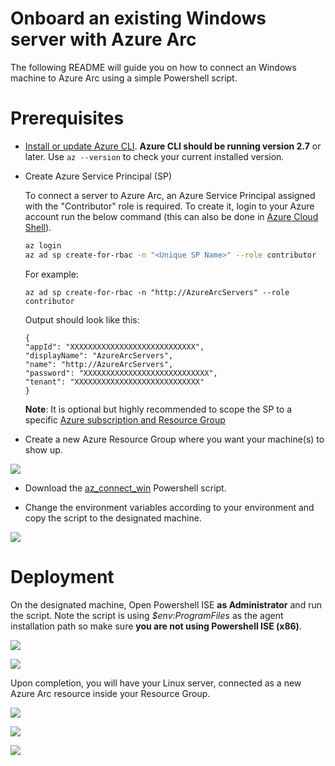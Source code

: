 # Onboard an existing Windows server with Azure Arc

The following README will guide you on how to connect an Windows machine to Azure Arc using a simple Powershell script.

# Prerequisites

* [Install or update Azure CLI](https://docs.microsoft.com/en-us/cli/azure/install-azure-cli?view=azure-cli-latest). **Azure CLI should be running version 2.7** or later. Use ```az --version``` to check your current installed version.

* Create Azure Service Principal (SP)   

    To connect a server to Azure Arc, an Azure Service Principal assigned with the "Contributor" role is required. To create it, login to your Azure account run the below command (this can also be done in [Azure Cloud Shell](https://shell.azure.com/)). 

    ```bash
    az login
    az ad sp create-for-rbac -n "<Unique SP Name>" --role contributor
    ```

    For example:

    ```az ad sp create-for-rbac -n "http://AzureArcServers" --role contributor```

    Output should look like this:

    ```
    {
    "appId": "XXXXXXXXXXXXXXXXXXXXXXXXXXXX",
    "displayName": "AzureArcServers",
    "name": "http://AzureArcServers",
    "password": "XXXXXXXXXXXXXXXXXXXXXXXXXXXX",
    "tenant": "XXXXXXXXXXXXXXXXXXXXXXXXXXXX"
    }
    ```
    
    **Note**: It is optional but highly recommended to scope the SP to a specific [Azure subscription and Resource Group](https://docs.microsoft.com/en-us/cli/azure/ad/sp?view=azure-cli-latest)

* Create a new Azure Resource Group where you want your machine(s) to show up. 

![](../img/onboard_server_win/01.png)

* Download the [az_connect_win](../scripts/az_connect_win.ps1) Powershell script.

* Change the environment variables according to your environment and copy the script to the designated machine.

![](../img/onboard_server_win/02.png)

# Deployment

On the designated machine, Open Powershell ISE **as Administrator** and run the script. Note the script is using *$env:ProgramFiles* as the agent installation path so make sure **you are not using Powershell ISE (x86)**.

![](../img/onboard_server_win/03.png)

![](../img/onboard_server_win/04.png)

Upon completion, you will have your Linux server, connected as a new Azure Arc resource inside your Resource Group. 

![](../img/onboard_server_win/05.png)

![](../img/onboard_server_win/06.png)

![](../img/onboard_server_win/07.png)
